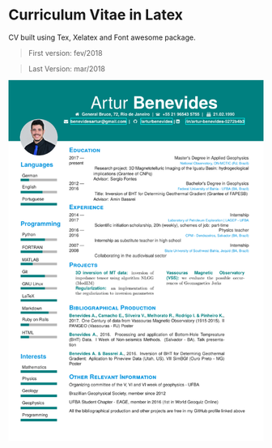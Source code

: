 # Curriculum Vitae in Latex

CV built using Tex, Xelatex and Font awesome package.

> First version: fev/2018

> Last Version: mar/2018

<img src='https://github.com/arturbenevides/cv/blob/master/cv_artur.pdf' width=600> 

